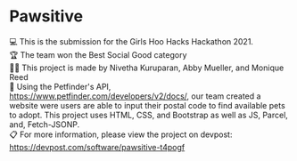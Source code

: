 # Pawsitive

💻 This is the submission for the Girls Hoo Hacks Hackathon 2021. <br />
🏆 The team won the Best Social Good category <br />
👩‍💻 This project is made by Nivetha Kuruparan, Abby Mueller, and Monique Reed <br />
📄 Using the Petfinder's API, https://www.petfinder.com/developers/v2/docs/, our team created a website were users are able to input their
   postal code to find available pets to adopt. This project uses HTML, CSS, and Bootstrap  as well as JS, Parcel, and, Fetch-JSONP. <br />
📋 For more information, please view the project on devpost: https://devpost.com/software/pawsitive-t4pogf <br />
